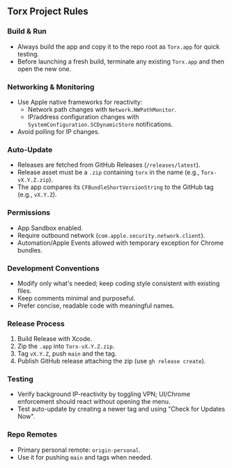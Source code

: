 ## Torx Project Rules

### Build & Run
- Always build the app and copy it to the repo root as `Torx.app` for quick testing.
- Before launching a fresh build, terminate any existing `Torx.app` and then open the new one.

### Networking & Monitoring
- Use Apple native frameworks for reactivity:
  - Network path changes with `Network.NWPathMonitor`.
  - IP/address configuration changes with `SystemConfiguration.SCDynamicStore` notifications.
- Avoid polling for IP changes.

### Auto-Update
- Releases are fetched from GitHub Releases (`/releases/latest`).
- Release asset must be a `.zip` containing `torx` in the name (e.g., `Torx-vX.Y.Z.zip`).
- The app compares its `CFBundleShortVersionString` to the GitHub tag (e.g., `vX.Y.Z`).

### Permissions
- App Sandbox enabled.
- Require outbound network (`com.apple.security.network.client`).
- Automation/Apple Events allowed with temporary exception for Chrome bundles.

### Development Conventions
- Modify only what's needed; keep coding style consistent with existing files.
- Keep comments minimal and purposeful.
- Prefer concise, readable code with meaningful names.

### Release Process
1. Build Release with Xcode.
2. Zip the `.app` into `Torx-vX.Y.Z.zip`.
3. Tag `vX.Y.Z`, push `main` and the tag.
4. Publish GitHub release attaching the zip (use `gh release create`).

### Testing
- Verify background IP-reactivity by toggling VPN; UI/Chrome enforcement should react without opening the menu.
- Test auto-update by creating a newer tag and using "Check for Updates Now".

### Repo Remotes
- Primary personal remote: `origin-personal`.
- Use it for pushing `main` and tags when needed.


